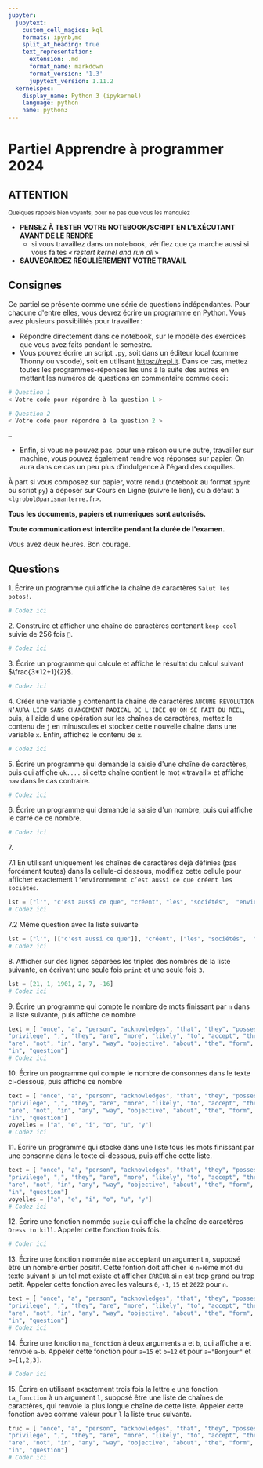```yaml
---
jupyter:
  jupytext:
    custom_cell_magics: kql
    formats: ipynb,md
    split_at_heading: true
    text_representation:
      extension: .md
      format_name: markdown
      format_version: '1.3'
      jupytext_version: 1.11.2
  kernelspec:
    display_name: Python 3 (ipykernel)
    language: python
    name: python3
---
```


<!-- LTeX: language=fr -->
Partiel Apprendre à programmer 2024
===================================

## ATTENTION

<small>Quelques rappels bien voyants, pour ne pas que vous les manquiez</small>

- **PENSEZ À TESTER VOTRE NOTEBOOK/SCRIPT EN L'EXÉCUTANT AVANT DE LE RENDRE**
  - si vous travaillez dans un notebook, vérifiez que ça marche aussi si vous faites « *restart
    kernel and run all* »
- **SAUVEGARDEZ RÉGULIÈREMENT VOTRE TRAVAIL**

## Consignes

Ce partiel se présente comme une série de questions indépendantes. Pour chacune d'entre elles, vous
devrez écrire un programme en Python. Vous avez plusieurs possibilités pour travailler :

<!-- #region -->
- Répondre directement dans ce notebook, sur le modèle des exercices que vous avez faits pendant le
  semestre.
- Vous pouvez écrire un script `.py`, soit dans un éditeur local (comme Thonny ou vscode), soit en utilisant
  <https://repl.it>. Dans ce cas, mettez toutes les programmes-réponses les uns à la suite des
  autres en mettant les numéros de questions en commentaire comme ceci :

```python
# Question 1
< Votre code pour répondre à la question 1 >

# Question 2
< Votre code pour répondre à la question 2 >

…
```
<!-- #endregion -->

- Enfin, si vous ne pouvez pas, pour une raison ou une autre, travailler sur machine, vous pouvez
  également rendre vos réponses sur papier. On aura dans ce cas un peu plus d'indulgence à l'égard
  des coquilles.

À part si vous composez sur papier, votre rendu (notebook au format `ipynb` ou script `py`) à
déposer sur Cours en Ligne (suivre le lien), ou à défaut à `<lgrobol@parisnanterre.fr>`.

**Tous les documents, papiers et numériques sont autorisés.**

**Toute communication est interdite pendant la durée de l'examen.**

Vous avez deux heures. Bon courage.

## Questions

1\. Écrire un programme qui affiche la chaîne de caractères `Salut les potos!`.

```python
# Codez ici
```

2\. Construire et afficher une chaîne de caractères contenant `keep cool` suivie de $256$ fois `🥶`.

```python
# Codez ici
```

3\. Écrire un programme qui calcule et affiche le résultat du calcul suivant $\frac{3*12+1}{2}$.

```python
# Codez ici
```

4\. Créer une variable `j` contenant la chaîne de caractères `AUCUNE RÉVOLUTION N’AURA LIEU SANS
CHANGEMENT RADICAL DE L'IDÉE QU'ON SE FAIT DU RÉEL`, puis, à l'aide d'une opération sur les chaînes
de caractères, mettez le contenu de `j` en minuscules et stockez cette nouvelle chaîne dans une
variable `x`. Enfin, affichez le contenu de `x`.

```python
# Codez ici
```

5\. Écrire un programme qui demande la saisie d'une chaîne de caractères, puis qui affiche
`ok....` si cette chaîne contient le mot « travail » et affiche `naw` dans le cas contraire.

```python
# Codez ici
```

6\. Écrire un programme qui demande la saisie d'un nombre, puis qui affiche le carré de ce nombre.

```python
# Codez ici
```

7\.

7.1 En utilisant uniquement les chaînes de caractères déjà définies (pas forcément toutes) dans la
cellule-ci dessous, modifiez cette cellule pour afficher exactement `l’environnement c’est aussi ce que créent
les sociétés`.

```python
lst = ["l'", "c'est aussi ce que", "créent", "les", "sociétés",  "environnement", " "]
# Codez ici
```

7.2 Même question avec la liste suivante

```python
lst = ["l'", [["c'est aussi ce que"]], "créent", ["les", "sociétés",  "environnement"], " "]
# Codez ici
```

8\. Afficher sur des lignes séparées les triples des nombres de la liste suivante, en écrivant une
seule fois `print` et une seule fois `3`.

```python
lst = [21, 1, 1901, 2, 7, -16]
# Codez ici
```

9\. Écrire un programme qui compte le nombre de mots finissant par `n` dans la
liste suivante, puis affiche ce nombre

```python
text = [ "once", "a", "person", "acknowledges", "that", "they", "possess", "some", "form", "of", 
"privilege", ",", "they", "are", "more", "likely", "to", "accept", "the", "reality", "that", "they", 
"are", "not", "in", "any", "way", "objective", "about", "the", "form", "of", "marginalization", 
"in", "question"]
# Codez ici
```

10\. Écrire un programme qui compte le nombre de consonnes dans le texte ci-dessous, puis affiche ce
nombre

```python
text = [ "once", "a", "person", "acknowledges", "that", "they", "possess", "some", "form", "of", 
"privilege", ",", "they", "are", "more", "likely", "to", "accept", "the", "reality", "that", "they", 
"are", "not", "in", "any", "way", "objective", "about", "the", "form", "of", "marginalization", 
"in", "question"]
voyelles = ["a", "e", "i", "o", "u", "y"]
# Codez ici
```

11\. Écrire un programme qui stocke dans une liste tous les mots finissant par une consonne dans le
texte ci-dessous, puis affiche cette liste.

```python
text = [ "once", "a", "person", "acknowledges", "that", "they", "possess", "some", "form", "of", 
"privilege", ",", "they", "are", "more", "likely", "to", "accept", "the", "reality", "that", "they", 
"are", "not", "in", "any", "way", "objective", "about", "the", "form", "of", "marginalization", 
"in", "question"]
voyelles = ["a", "e", "i", "o", "u", "y"]
# Codez ici
```

12\. Écrire une fonction nommée `suzie` qui affiche la chaîne de caractères `Dress to kill`. Appeler cette
fonction trois fois.

```python
# Coder ici
```

13\. Écrire une fonction nommée `mine` acceptant un argument `n`, supposé être un nombre entier positif. Cette fontion doit
afficher le `n`-ième mot du texte suivant si un tel mot existe et afficher `ERREUR` si `n` est trop
grand ou trop petit. Appeler cette fonction avec les valeurs `0`, `-1`, `15` et `2022` pour `n`.

```python
text = [ "once", "a", "person", "acknowledges", "that", "they", "possess", "some", "form", "of", 
"privilege", ",", "they", "are", "more", "likely", "to", "accept", "the", "reality", "that", "they", 
"are", "not", "in", "any", "way", "objective", "about", "the", "form", "of", "marginalization", 
"in", "question"]
# Codez ici
```

14\. Écrire une fonction `ma_fonction` à deux arguments `a` et `b`, qui affiche `a` et renvoie
`a-b`. Appeler cette fonction pour `a=15` et `b=12` et pour `a="Bonjour"` et `b=[1,2,3]`.

```python
# Coder ici
```

15\. Écrire en utilisant exactement trois fois la lettre `e` une fonction `ta_fonction` à un
argument `l`, supposé être une liste de chaînes de caractères, qui renvoie la plus longue chaîne de
cette liste. Appeler cette fonction avec comme valeur pour `l` la liste `truc` suivante.

```python
truc = [ "once", "a", "person", "acknowledges", "that", "they", "possess", "some", "form", "of", 
"privilege", ",", "they", "are", "more", "likely", "to", "accept", "the", "reality", "that", "they", 
"are", "not", "in", "any", "way", "objective", "about", "the", "form", "of", "marginalization", 
"in", "question"]
# Coder ici
```
